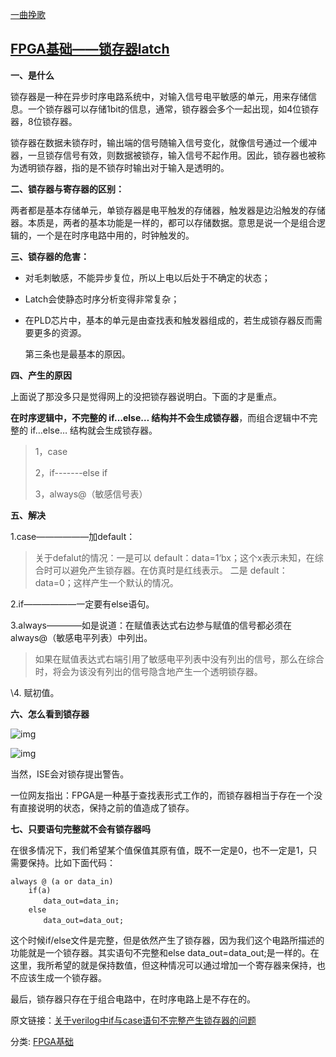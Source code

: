 [一曲挽歌](https://www.cnblogs.com/yiquwange/)

## [FPGA基础——锁存器latch](https://www.cnblogs.com/yiquwange/p/15160529.html)

**一、是什么**

​    锁存器是一种在异步时序电路系统中，对输入信号电平敏感的单元，用来存储信息。一个锁存器可以存储1bit的信息，通常，锁存器会多个一起出现，如4位锁存器，8位锁存器。

​    锁存器在数据未锁存时，输出端的信号随输入信号变化，就像信号通过一个缓冲器，一旦锁存信号有效，则数据被锁存，输入信号不起作用。因此，锁存器也被称为透明锁存器，指的是不锁存时输出对于输入是透明的。

**二、锁存器与寄存器的区别：**

​    两者都是基本存储单元，单锁存器是电平触发的存储器，触发器是边沿触发的存储器。本质是，两者的基本功能是一样的，都可以存储数据。意思是说一个是组合逻辑的，一个是在时序电路中用的，时钟触发的。

 **三、锁存器的危害：**     

- 对毛刺敏感，不能异步复位，所以上电以后处于不确定的状态；
- Latch会使静态时序分析变得非常复杂；
- 在PLD芯片中，基本的单元是由查找表和触发器组成的，若生成锁存器反而需要更多的资源。

   第三条也是最基本的原因。

**四、产生的原因** 

   上面说了那没多只是觉得网上的没把锁存器说明白。下面的才是重点。

**在时序逻辑中，不完整的 if…else… 结构并不会生成锁存器**，而组合逻辑中不完整的 if…else… 结构就会生成锁存器。

> 1，case
>
> 2，if-------else if
>
> 3，always@（敏感信号表）

**五、解决**

1.case——————加default：

> 关于defalut的情况：一是可以 default：data=1‘bx；这个x表示未知，在综合时可以避免产生锁存器。在仿真时是红线表示。  二是 default：data=0；这样产生一个默认的情况。

2.if——————一定要有else语句。

3.always————如是说道：在赋值表达式右边参与赋值的信号都必须在always@（敏感电平列表）中列出。

> 如果在赋值表达式右端引用了敏感电平列表中没有列出的信号，那么在综合时，将会为该没有列出的信号隐含地产生一个透明锁存器。

\4. 赋初值。

 

**六、怎么看到锁存器**

![img](https://img-blog.csdn.net/20170314203546352)

![img](https://img-blog.csdn.net/20170314203350586)

当然，ISE会对锁存提出警告。

一位网友指出：FPGA是一种基于查找表形式工作的，而锁存器相当于存在一个没有直接说明的状态，保持之前的值造成了锁存。

 

**七、只要语句完整就不会有锁存器吗**

  在很多情况下，我们希望某个值保值其原有值，既不一定是0，也不一定是1，只需要保持。比如下面代码：

```
always @ (a or data_in)
    if(a) 
　　    data_out=data_in;
    else 
　　    data_out=data_out;
```

  这个时候if/else文件是完整，但是依然产生了锁存器，因为我们这个电路所描述的功能就是一个锁存器。其实语句不完整和else data_out=data_out;是一样的。在这里，我所希望的就是保持数值，但这种情况可以通过增加一个寄存器来保持，也不应该生成一个锁存器。

最后，锁存器只存在于组合电路中，在时序电路上是不存在的。

 

原文链接：[关于verilog中if与case语句不完整产生锁存器的问题](https://blog.csdn.net/qq_36126787/article/details/62054204?depth_1-utm_source=distribute.pc_relevant.none-task&utm_source=distribute.pc_relevant.none-task)

分类: [FPGA基础](https://www.cnblogs.com/yiquwange/category/1952563.html)